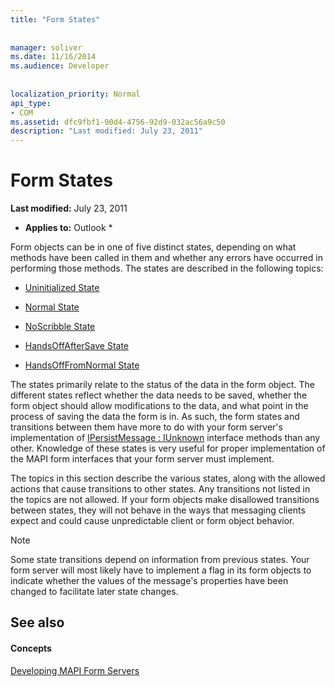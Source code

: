 ```yaml
---
title: "Form States"
 
 
manager: soliver
ms.date: 11/16/2014
ms.audience: Developer
 
 
localization_priority: Normal
api_type:
- COM
ms.assetid: dfc9fbf1-90d4-4756-92d9-032ac56a9c50
description: "Last modified: July 23, 2011"
---
```


# Form States

 **Last modified:** July 23, 2011 
  
 * **Applies to:** Outlook * 
  
Form objects can be in one of five distinct states, depending on what methods have been called in them and whether any errors have occurred in performing those methods. The states are described in the following topics:
  
- [Uninitialized State](uninitialized-state.md)
    
- [Normal State](normal-state.md)
    
- [NoScribble State](noscribble-state.md)
    
- [HandsOffAfterSave State](handsoffaftersave-state.md)
    
- [HandsOffFromNormal State](handsofffromnormal-state.md)
    
The states primarily relate to the status of the data in the form object. The different states reflect whether the data needs to be saved, whether the form object should allow modifications to the data, and what point in the process of saving the data the form is in. As such, the form states and transitions between them have more to do with your form server's implementation of [IPersistMessage : IUnknown](ipersistmessageiunknown.md) interface methods than any other. Knowledge of these states is very useful for proper implementation of the MAPI form interfaces that your form server must implement. 
  
The topics in this section describe the various states, along with the allowed actions that cause transitions to other states. Any transitions not listed in the topics are not allowed. If your form objects make disallowed transitions between states, they will not behave in the ways that messaging clients expect and could cause unpredictable client or form object behavior.
  
> [!NOTE]
> Some state transitions depend on information from previous states. Your form server will most likely have to implement a flag in its form objects to indicate whether the values of the message's properties have been changed to facilitate later state changes. 
  
## See also

#### Concepts

[Developing MAPI Form Servers](developing-mapi-form-servers.md)

